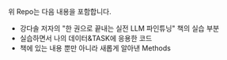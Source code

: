 위 Repo는 다음 내용을 포함합니다. 
- 강다솔 저자의 "한 권으로 끝내는 실전 LLM 파인튜닝" 책의 실습 부분
- 실습하면서 나의 데이터&TASK에 응용한 코드
- 책에 있는 내용 뿐만 아니라 새롭게 알아낸 Methods
